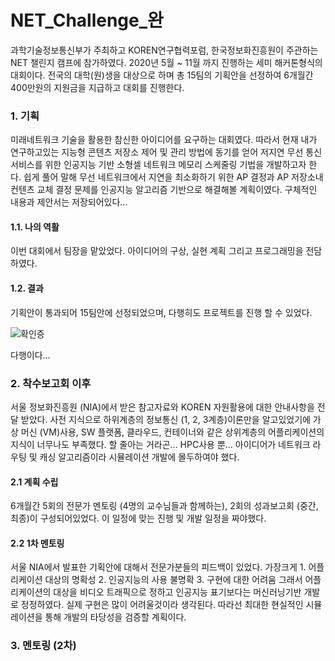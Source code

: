 # NET_Challenge_완
과학기술정보통신부가 주최하고 KOREN연구협력포럼, 한국정보화진흥원이 주관하는 NET 챌린지 캠프에 참가하였다.
2020년 5월 ~ 11월 까지 진행하는 세미 해커톤형식의 대회이다.
전국의 대학(원)생을 대상으로 하며 총 15팀의 기획안을 선정하여 6개월간 400만원의 지원금을 지급하고 대회를 진행한다.

### 1. 기획
미래네트워크 기술을 활용한 참신한 아이디어를 요구하는 대회였다. 
따라서 현재 내가 연구하고있는 지능형 콘텐츠 저장소 제어 및 관리 방법에 동기를 얻어 저지연 무선 통신 서비스를 위한 인공지능 기반 소형셀 네트워크 메모리 스케줄링 기법을 개발하고자 한다.
쉽게 풀어 말해 무선 네트워크에서 지연을 최소화하기 위한 AP 결정과 AP 저장소내 컨텐츠 교체 결정 문제를 인공지능 알고리즘 기반으로 해결해볼 계획이였다.
구체적인 내용과 제안서는 저장되어있다...

#### 1.1. 나의 역활
이번 대회에서 팀장을 맡았었다. 아이디어의 구상, 실현 계획 그리고 프로그래밍을 전담하였다.

#### 1.2. 결과
기획안이 통과되어 15팀안에 선정되었으며, 다행히도 프로젝트를 진행 할 수 있었다. 

![확인증](https://user-images.githubusercontent.com/44052428/114502593-fec73f00-9c66-11eb-8076-79297992145c.png)

다행이다...

### 2. 착수보고회 이후
서울 정보화진흥원 (NIA)에서 받은 참고자료와 KOREN 자원활용에 대한 안내사항을 전달 받았다.
사전 지식으로 하위계층의 정보통신 (1, 2, 3계층)이론만을 알고있었기에 가상 머신 (VM)사용, SW 플랫폼, 클라우드, 컨테이너와 같은 상위계층의 어플리케이션의 지식이 너무나도 부족했다.
할 줄아는 거라곤... HPC사용 뿐...
아이디어가 네트워크 라우팅 및 캐싱 알고리즘이라 시뮬레이션 개발에 몰두하여야 했다.

#### 2.1 계획 수립
6개월간 5회의 전문가 멘토링 (4명의 교수님들과 함께하는), 2회의 성과보고회 (중간, 최종)이 구성되어있었다.
이 일정에 맞는 진행 및 개발 일정을 짜야했다.

#### 2.2 1차 멘토링
서울 NIA에서 발표한 기획안에 대해서 전문가분들의 피드백이 있었다. 
가장크게 1. 어플리케이션 대상의 명확성 2. 인공지능의 사용 불명확 3. 구현에 대한 어려움
그래서 어플리케이션의 대상을 비디오 트래픽으로 정하고 인공지능 표기보다는 머신러닝기반 개발로 정정하였다.
실제 구현은 많이 어려울것이라 생각된다. 따라선 최대한 현실적인 시뮬레이션을 통해 개발의 타당성을 검증할 계획이다.

### 3. 멘토링 (2차)
